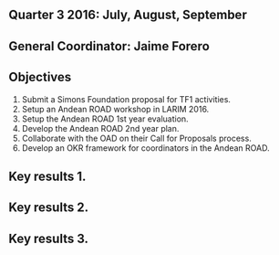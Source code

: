 ## Quarter 3 2016: July, August, September


## General Coordinator: Jaime Forero


## Objectives


1. Submit a Simons Foundation proposal for TF1 activities.
2. Setup an Andean ROAD workshop in LARIM 2016.
3. Setup the Andean ROAD 1st year evaluation.
4. Develop the Andean ROAD 2nd year plan.
5. Collaborate with the OAD on their Call for Proposals process.
6. Develop an OKR framework for coordinators in the Andean ROAD.

## Key results 1. 


## Key results 2.


## Key results 3.

